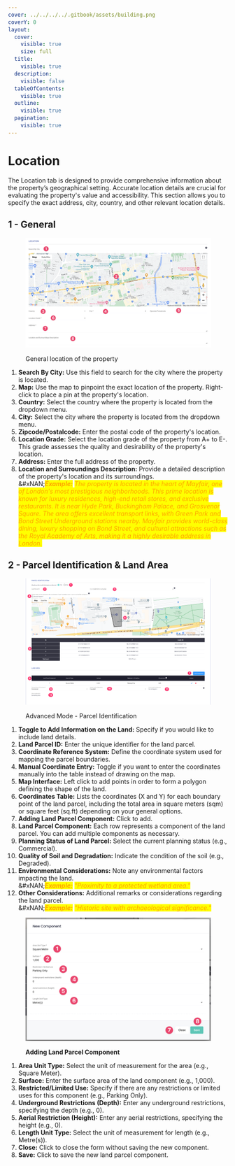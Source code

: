 ```yaml
---
cover: ../../../../.gitbook/assets/building.png
coverY: 0
layout:
  cover:
    visible: true
    size: full
  title:
    visible: true
  description:
    visible: false
  tableOfContents:
    visible: true
  outline:
    visible: true
  pagination:
    visible: true
---
```


# Location

The Location tab is designed to provide comprehensive information about the property’s geographical setting. Accurate location details are crucial for evaluating the property's value and accessibility. This section allows you to specify the exact address, city, country, and other relevant location details.

## 1 - General

<figure><img src="../../../../.gitbook/assets/CleanShot 2024-05-23 at 06.48.57@2x.png" alt=""><figcaption><p>General location of the property</p></figcaption></figure>

1. **Search By City:** Use this field to search for the city where the property is located.
2. **Map:** Use the map to pinpoint the exact location of the property. Right-click to place a pin at the property's location.
3. **Country:** Select the country where the property is located from the dropdown menu.
4. **City:** Select the city where the property is located from the dropdown menu.
5. **Zipcode/Postalcode:** Enter the postal code of the property's location.
6. **Location Grade:** Select the location grade of the property from A+ to E-. This grade assesses the quality and desirability of the property's location.
7. **Address:** Enter the full address of the property.
8. **Location and Surroundings Description:** Provide a detailed description of the property's location and its surroundings.\
   &#xNAN;_<mark style="color:orange;">**Example:**</mark> <mark style="color:orange;"></mark><mark style="color:orange;">The property is located in the heart of Mayfair, one of London's most prestigious neighborhoods. This prime location is known for luxury residences, high-end retail stores, and exclusive restaurants. It is near Hyde Park, Buckingham Palace, and Grosvenor Square. The area offers excellent transport links, with Green Park and Bond Street Underground stations nearby. Mayfair provides world-class dining, luxury shopping on Bond Street, and cultural attractions such as the Royal Academy of Arts, making it a highly desirable address in London.</mark>_

## 2 - Parcel Identification & Land Area

<figure><img src="../../../../.gitbook/assets/Parcel Identification" alt=""><figcaption><p>Advanced Mode - Parcel Identification</p></figcaption></figure>

1. **Toggle to Add Information on the Land:** Specify if you would like to include land details.
2. **Land Parcel ID:** Enter the unique identifier for the land parcel.
3. **Coordinate Reference System:** Define the coordinate system used for mapping the parcel boundaries.
4. **Manual Coordinate Entry:** Toggle if you want to enter the coordinates manually into the table instead of drawing on the map.
5. **Map Interface:** Left click to add points in order to form a polygon defining the shape of the land.
6. **Coordinates Table:** Lists the coordinates (X and Y) for each boundary point of the land parcel, including the total area in square meters (sqm) or square feet (sq.ft) depending on your general options.
7. **Adding Land Parcel Component:** Click to add.
8. **Land Parcel Component:** Each row represents a component of the land parcel. You can add multiple components as necessary.
9. **Planning Status of Land Parcel:** Select the current planning status (e.g., Commercial).
10. **Quality of Soil and Degradation:** Indicate the condition of the soil (e.g., Degraded).
11. **Environmental Considerations:** Note any environmental factors impacting the land. \
    &#xNAN;_<mark style="color:orange;">**Example:**</mark> <mark style="color:orange;"></mark><mark style="color:orange;">"Proximity to a protected wetland area."</mark>_
12. **Other Considerations:** Additional remarks or considerations regarding the land parcel. \
    &#xNAN;_<mark style="color:orange;">**Example:**</mark> <mark style="color:orange;"></mark><mark style="color:orange;">"Historic site with archaeological significance."</mark>_

<figure><img src="../../../../.gitbook/assets/CleanShot 2024-05-23 at 08.08.39@2x.png" alt=""><figcaption><p><strong>Adding Land Parcel Component</strong></p></figcaption></figure>

1. **Area Unit Type:** Select the unit of measurement for the area (e.g., Square Meter).
2. **Surface:** Enter the surface area of the land component (e.g., 1,000).
3. **Restricted/Limited Use:** Specify if there are any restrictions or limited uses for this component (e.g., Parking Only).
4. **Underground Restrictions (Depth):** Enter any underground restrictions, specifying the depth (e.g., 0).
5. **Aerial Restriction (Height):** Enter any aerial restrictions, specifying the height (e.g., 0).
6. **Length Unit Type:** Select the unit of measurement for length (e.g., Metre(s)).
7. **Close:** Click to close the form without saving the new component.
8. **Save:** Click to save the new land parcel component.
